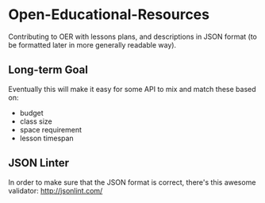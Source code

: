 Open-Educational-Resources
==========================

Contributing to OER with lessons plans, and descriptions in JSON format (to be formatted later in more generally readable way).

Long-term Goal
--------------

Eventually this will make it easy for some API to mix and match these based on:

* budget
* class size
* space requirement
* lesson timespan


JSON Linter
-----------

In order to make sure that the JSON format is correct, there's this awesome validator:
http://jsonlint.com/
